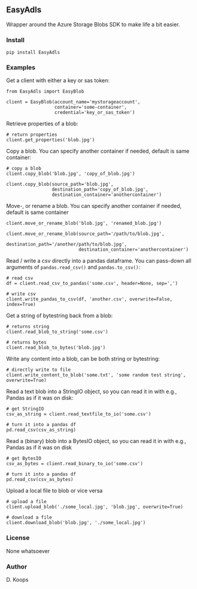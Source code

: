 ## EasyAdls
Wrapper around the Azure Storage Blobs SDK to make life a bit easier.

### Install
`pip install EasyAdls`

### Examples
Get a client with either a key or sas token:
```
from EasyAdls import EasyBlob

client = EasyBlob(account_name='mystorageaccount',
                  container='some-container',
                  credential='key_or_sas_token')
```

Retrieve properties of a blob:
```
# return properties
client.get_properties('blob.jpg')
```

Copy a blob. You can specify another container if needed, default is same container:
```
# copy a blob
client.copy_blob('blob.jpg', 'copy_of_blob.jpg')

client.copy_blob(source_path='blob.jpg',
                 destination_path='copy_of_blob.jpg',
                 destination_container='anothercontainer')
```

Move-, or rename a blob. You can specify another container if needed, default is same container
```
client.move_or_rename_blob('blob.jpg', 'renamed_blob.jpg')

client.move_or_rename_blob(source_path='/path/to/blob.jpg',
                           destination_path='/another/path/to/blob.jpg',
                           destination_container='anothercontainer')
```

Read / write a csv directly into a pandas dataframe. You can pass-down 
all arguments of `pandas.read_csv()` and `pandas.to_csv()`:
```
# read csv
df = client.read_csv_to_pandas('some.csv', header=None, sep=',')

# write csv
client.write_pandas_to_csv(df, 'another.csv', overwrite=False, index=True)
```

Get a string of bytestring back from a blob:

```
# returns string
client.read_blob_to_string('some.csv')

# returns bytes
client.read_blob_to_bytes('blob.jpg')
```

Write any content into a blob, can be both string or bytestring:
```
# directly write to file
client.write_content_to_blob('some.txt', 'some random test string', overwrite=True)
```

Read a text blob into a StringIO object, so you can read it in with e.g., Pandas
as if it was on disk:
```
# get StringIO
csv_as_string = client.read_textfile_to_io('some.csv')

# turn it into a pandas df
pd.read_csv(csv_as_string)
```

Read a (binary) blob into a BytesIO object, so you can read it in with e.g., Pandas
as if it was on disk
```
# get BytesIO
csv_as_bytes = client.read_binary_to_io('some.csv')

# turn it into a pandas df
pd.read_csv(csv_as_bytes)
```

Upload a local file to blob or vice versa
```
# upload a file
client.upload_blob('./some_local.jpg', 'blob.jpg', overwrite=True)

# download a file
client.download_blob('blob.jpg', './some_local.jpg')
```

### License
None whatsoever

### Author
D. Koops
